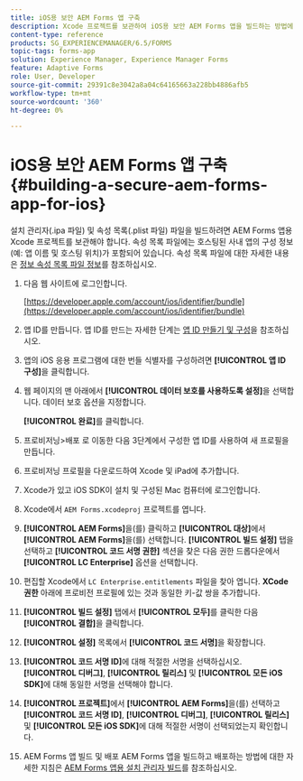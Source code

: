```yaml
---
title: iOS용 보안 AEM Forms 앱 구축
description: Xcode 프로젝트를 보관하여 iOS용 보안 AEM Forms 앱을 빌드하는 방법에 대해 알아봅니다. 이렇게 하면 설치 관리자(.ipa 파일) 및 속성 목록(.plist 파일) 파일이 만들어집니다.
content-type: reference
products: SG_EXPERIENCEMANAGER/6.5/FORMS
topic-tags: forms-app
solution: Experience Manager, Experience Manager Forms
feature: Adaptive Forms
role: User, Developer
source-git-commit: 29391c8e3042a8a04c64165663a228bb4886afb5
workflow-type: tm+mt
source-wordcount: '360'
ht-degree: 0%

---
```


# iOS용 보안 AEM Forms 앱 구축 {#building-a-secure-aem-forms-app-for-ios}

설치 관리자(.ipa 파일) 및 속성 목록(.plist 파일) 파일을 빌드하려면 AEM Forms 앱용 Xcode 프로젝트를 보관해야 합니다. 속성 목록 파일에는 호스팅된 사내 앱의 구성 정보(예: 앱 이름 및 호스팅 위치)가 포함되어 있습니다. 속성 목록 파일에 대한 자세한 내용은 [정보 속성 목록 파일 정보](https://developer.apple.com/library/ios/#documentation/general/Reference/InfoPlistKeyReference/Articles/AboutInformationPropertyListFiles.html)를 참조하십시오.

1. 다음 웹 사이트에 로그인합니다.

   [https://developer.apple.com/account/ios/identifier/bundle](https://developer.apple.com/account/ios/identifier/bundle)

1. 앱 ID를 만듭니다. 앱 ID를 만드는 자세한 단계는 [앱 ID 만들기 및 구성](https://developer.apple.com/library/ios/documentation/IDEs/Conceptual/AppDistributionGuide/MaintainingProfiles/MaintainingProfiles.html)을 참조하십시오.
1. 앱의 iOS 응용 프로그램에 대한 번들 식별자를 구성하려면 **[!UICONTROL 앱 ID 구성]**&#x200B;을 클릭합니다.
1. 웹 페이지의 맨 아래에서 **[!UICONTROL 데이터 보호를 사용하도록 설정]**&#x200B;을 선택합니다. 데이터 보호 옵션을 지정합니다.

   **[!UICONTROL 완료]**&#x200B;를 클릭합니다.

1. 프로비저닝>배포 로 이동한 다음 3단계에서 구성한 앱 ID를 사용하여 새 프로필을 만듭니다.
1. 프로비저닝 프로필을 다운로드하여 Xcode 및 iPad에 추가합니다.
1. Xcode가 있고 iOS SDK이 설치 및 구성된 Mac 컴퓨터에 로그인합니다.
1. Xcode에서 `AEM Forms.xcodeproj` 프로젝트를 엽니다.
1. **[!UICONTROL AEM Forms]**&#x200B;을(를) 클릭하고 **[!UICONTROL 대상]**&#x200B;에서 **[!UICONTROL AEM Forms]**&#x200B;을(를) 선택합니다. **[!UICONTROL 빌드 설정]** 탭을 선택하고 **[!UICONTROL 코드 서명 권한]** 섹션을 찾은 다음 권한 드롭다운에서 **[!UICONTROL LC Enterprise]** 옵션을 선택합니다.
1. 편집할 Xcode에서 `LC Enterprise.entitlements` 파일을 찾아 엽니다. **XCode 권한** 아래에 프로비전 프로필에 있는 것과 동일한 키-값 쌍을 추가합니다.
1. **[!UICONTROL 빌드 설정]** 탭에서 **[!UICONTROL 모두]**&#x200B;를 클릭한 다음 **[!UICONTROL 결합]**&#x200B;을 클릭합니다.
1. **[!UICONTROL 설정]** 목록에서 **[!UICONTROL 코드 서명]**&#x200B;을 확장합니다.
1. **[!UICONTROL 코드 서명 ID]**&#x200B;에 대해 적절한 서명을 선택하십시오. **[!UICONTROL 디버그]**, **[!UICONTROL 릴리스]** 및 **[!UICONTROL 모든 iOS SDK]**&#x200B;에 대해 동일한 서명을 선택해야 합니다.
1. **[!UICONTROL 프로젝트]**&#x200B;에서 **[!UICONTROL AEM Forms]**&#x200B;을(를) 선택하고 **[!UICONTROL 코드 서명 ID]**, **[!UICONTROL 디버그]**, **[!UICONTROL 릴리스]** 및 **[!UICONTROL 모든 iOS SDK]**&#x200B;에 대해 적절한 서명이 선택되었는지 확인합니다.
1. AEM Forms 앱 빌드 및 배포 AEM Forms 앱을 빌드하고 배포하는 방법에 대한 자세한 지침은 [AEM Forms 앱용 설치 관리자 빌드](setup-xcode-project-build-installer.md#build-the-installer-for-the-mobile-workspace-app)를 참조하십시오.
